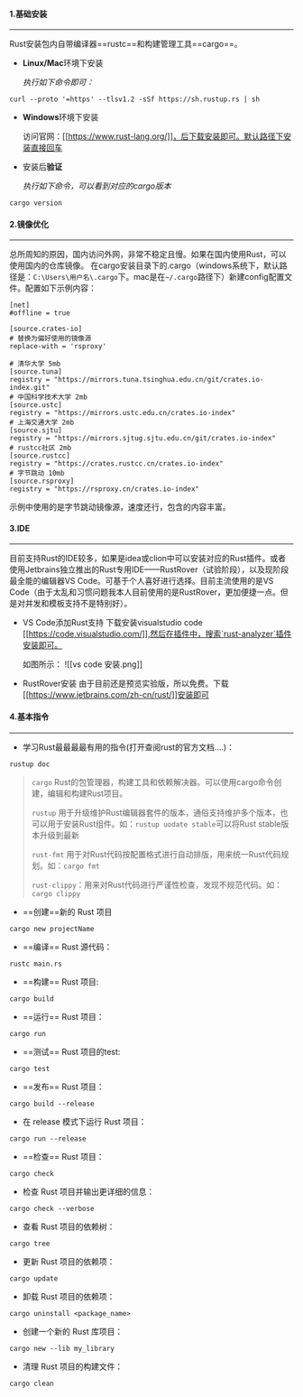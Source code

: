 #### 1.基础安装
---

Rust安装包内自带编译器==rustc==和构建管理工具==cargo==。

- **Linux/Mac**环境下安装

  *执行如下命令即可：*
```
curl --proto '=https' --tlsv1.2 -sSf https://sh.rustup.rs | sh
```

- **Windows**环境下安装

	访问官网：[[https://www.rust-lang.org/]]，后下载安装即可。默认路径下安装直接回车

- 安装后**验证**

  *执行如下命令，可以看到对应的cargo版本*
```
cargo version
```

#### 2.镜像优化
---

总所周知的原因，国内访问外网，非常不稳定且慢。如果在国内使用Rust，可以使用国内的仓库镜像。
在cargo安装目录下的.cargo（windows系统下，默认路径是：``C:\Users\用户名\.cargo``下。mac是在``~/.cargo``路径下）新建config配置文件。配置如下示例内容：
```properties
[net]
#offline = true

[source.crates-io]
# 替换为偏好使用的镜像源
replace-with = 'rsproxy'

# 清华大学 5mb
[source.tuna]
registry = "https://mirrors.tuna.tsinghua.edu.cn/git/crates.io-index.git"
# 中国科学技术大学 2mb
[source.ustc]
registry = "https://mirrors.ustc.edu.cn/crates.io-index"
# 上海交通大学 2mb
[source.sjtu]
registry = "https://mirrors.sjtug.sjtu.edu.cn/git/crates.io-index"
# rustcc社区 2mb
[source.rustcc]
registry = "https://crates.rustcc.cn/crates.io-index"
# 字节跳动 10mb
[source.rsproxy]
registry = "https://rsproxy.cn/crates.io-index"

```
示例中使用的是字节跳动镜像源，速度还行，包含的内容丰富。

#### 3.IDE
---

目前支持Rust的IDE较多，如果是idea或clion中可以安装对应的Rust插件。或者使用Jetbrains独立推出的Rust专用IDE——RustRover（试验阶段），以及现阶段最全能的编辑器VS Code。可基于个人喜好进行选择。目前主流使用的是VS Code（由于太乱和习惯问题我本人目前使用的是RustRover，更加便捷一点。但是对并发和模板支持不是特别好）。

- VS Code添加Rust支持
	下载安装visualstudio code [[https://code.visualstudio.com/]],然后在插件中，搜索`rust-analyzer`插件安装即可。
	
	如图所示：
	![[vs code 安装.png]]

- RustRover安装
	由于目前还是预览实验版，所以免费。下载[[https://www.jetbrains.com/zh-cn/rust/]]安装即可

#### 4.基本指令
---
- 学习Rust最最最最有用的指令(打开查阅rust的官方文档....)：
```
rustup doc
```

> `cargo` Rust的包管理器，构建工具和依赖解决器。可以使用cargo命令创建，编辑和构建Rust项目。
> 
>`rustup` 用于升级维护Rust编辑器套件的版本，通俗支持维护多个版本，也可以用于安装Rust组件。如：`rustup uodate stable`可以将Rust stable版本升级到最新
>
>`rust-fmt` 用于对Rust代码按配置格式进行自动排版，用来统一Rust代码规划。如：`cargo fmt`
>
>`rust-clippy`：用来对Rust代码进行严谨性检查，发现不规范代码。如：`cargo clippy`


- ==创建==新的 Rust 项目
```shell
cargo new projectName
```

- ==编译== Rust 源代码：
```shell
rustc main.rs
```

- ==构建== Rust 项目:
```shell
cargo build
```
- ==运行== Rust 项目：
```shell
cargo run
```
- ==测试== Rust 项目的test:
```shell
cargo test
```
- ==发布== Rust 项目：
```shell
cargo build --release
```
- 在 release 模式下运行 Rust 项目：
```shell
cargo run --release
```
- ==检查== Rust 项目：
```shell
cargo check
```
- 检查 Rust 项目并输出更详细的信息：
```shell
cargo check --verbose
```
- 查看 Rust 项目的依赖树：
```shell
cargo tree
```
- 更新 Rust 项目的依赖项：
```shell
cargo update
```
- 卸载 Rust 项目的依赖项：
```shell
cargo uninstall <package_name>
```
- 创建一个新的 Rust 库项目：
```shell
cargo new --lib my_library
```
- 清理 Rust 项目的构建文件：
```shell
cargo clean
```


